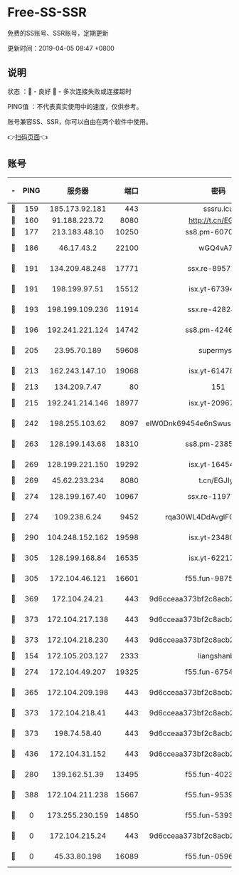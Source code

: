 # Free-SS-SSR

免费的SS账号、SSR账号，定期更新

更新时间：2019-04-05 08:47 +0800

## 说明

状态     ：🙂 - 良好 🙁 - 多次连接失败或连接超时

PING值   ：不代表真实使用中的速度，仅供参考。

账号兼容SS、SSR，你可以自由在两个软件中使用。

👉[扫码页面](https://liesauer.github.io/Free-SS-SSR/)👈

## 账号

|-|PING|服务器|端口|密码|加密方式|区域|
|:----:|:----:|:-----:|-----:|:----:|:----:|:----:|
|🙂|159|185.173.92.181|443|sssru.icu|rc4-md5|RU|
|🙂|160|91.188.223.72|8080|http://t.cn/EGJIyrl|rc4-md5|RU|
|🙂|177|213.183.48.10|10250|ss8.pm-60707476|rc4-md5|RU|
|🙂|186|46.17.43.2|22100|wGQ4vA7D|aes-256-gcm|RU|
|🙂|191|134.209.48.248|17771|ssx.re-89572138|aes-256-cfb|US|
|🙂|191|198.199.97.51|15512|isx.yt-67394255|aes-256-cfb|US|
|🙂|193|198.199.109.236|11914|ssx.re-42824797|aes-256-cfb|US|
|🙂|196|192.241.221.124|14742|ss8.pm-42467261|aes-256-cfb|US|
|🙂|205|23.95.70.189|59608|supermyssr|chacha20-ietf|US|
|🙂|213|162.243.147.10|19068|isx.yt-61478887|aes-256-cfb|US|
|🙂|213|134.209.7.47|80|151|chacha20|US|
|🙂|215|192.241.214.146|18977|isx.yt-20967383|aes-256-cfb|US|
|🙂|242|198.255.103.62|8097|eIW0Dnk69454e6nSwuspv9DmS201tQ0D|aes-256-cfb|US|
|🙂|263|128.199.143.68|18310|ss8.pm-23855418|aes-256-cfb|SG|
|🙂|269|128.199.221.150|19292|isx.yt-16454453|aes-256-cfb|SG|
|🙂|269|45.62.233.234|8080|t.cn/EGJIyrl|rc4-md5|CA|
|🙂|274|128.199.167.40|10967|ssx.re-11977047|aes-256-cfb|SG|
|🙂|274|109.238.6.24|9452|rqa30WL4DdAvgIFG6Fs3znzTa|aes-256-cfb|FR|
|🙂|290|104.248.152.162|19598|isx.yt-23480328|aes-256-cfb|SG|
|🙂|305|128.199.168.84|16535|isx.yt-62217895|aes-256-cfb|SG|
|🙂|305|172.104.46.121|16601|f55.fun-98755014|aes-256-cfb|SG|
|🙂|369|172.104.24.21|443|9d6cceaa373bf2c8acb22e60b6a58be6|aes-256-cfb|US|
|🙂|373|172.104.217.138|443|9d6cceaa373bf2c8acb22e60b6a58be6|aes-256-cfb|US|
|🙂|373|172.104.218.230|443|9d6cceaa373bf2c8acb22e60b6a58be6|aes-256-cfb|US|
|🙂|154|172.105.203.127|2333|liangshanbo|chacha20|JP|
|🙂|274|172.104.49.207|19325|f55.fun-67542122|aes-256-cfb|SG|
|🙂|365|172.104.209.198|443|9d6cceaa373bf2c8acb22e60b6a58be6|aes-256-cfb|US|
|🙂|373|172.104.218.41|443|9d6cceaa373bf2c8acb22e60b6a58be6|aes-256-cfb|US|
|🙂|373|198.74.58.40|443|9d6cceaa373bf2c8acb22e60b6a58be6|aes-256-cfb|US|
|🙂|436|172.104.31.152|443|9d6cceaa373bf2c8acb22e60b6a58be6|aes-256-cfb|US|
|🙁|280|139.162.51.39|13495|f55.fun-40234705|aes-256-cfb|SG|
|🙁|388|172.104.211.238|15667|f55.fun-95394405|aes-256-cfb|US|
|🙁|0|173.255.230.159|14850|f55.fun-53932757|aes-256-cfb|US|
|🙁|0|172.104.215.24|443|9d6cceaa373bf2c8acb22e60b6a58be6|aes-256-cfb|US|
|🙁|0|45.33.80.198|16089|f55.fun-05960276|aes-256-cfb|US|
